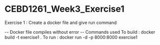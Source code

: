 # CEBD1261_Week3_Exercise1
Exercise 1 : Create a docker file and give run command

  --  Docker file compiles without error
  --  Commands used
      To build : docker build -t exercise1 .
      To run : docker run -d -p 8000:8000 exercise1
      
